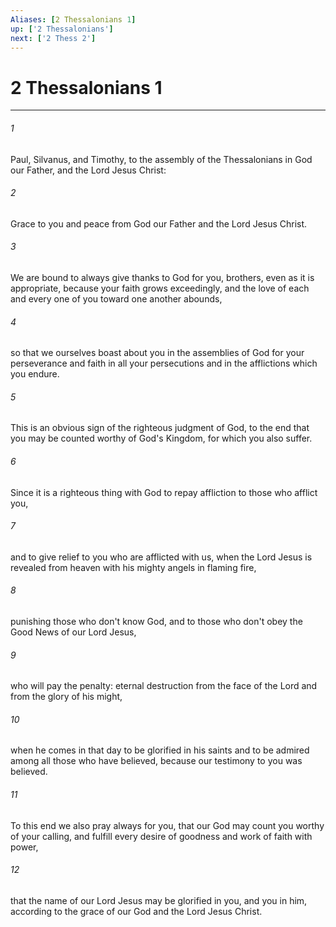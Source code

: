 ```yaml
---
Aliases: [2 Thessalonians 1]
up: ['2 Thessalonians']
next: ['2 Thess 2']
---
```

# 2 Thessalonians 1
***





###### 1 

Paul, Silvanus, and Timothy, to the assembly of the Thessalonians in God our Father, and the Lord Jesus Christ: 



###### 2 

Grace to you and peace from God our Father and the Lord Jesus Christ. 



###### 3 

We are bound to always give thanks to God for you, brothers, even as it is appropriate, because your faith grows exceedingly, and the love of each and every one of you toward one another abounds, 



###### 4 

so that we ourselves boast about you in the assemblies of God for your perseverance and faith in all your persecutions and in the afflictions which you endure. 



###### 5 

This is an obvious sign of the righteous judgment of God, to the end that you may be counted worthy of God's Kingdom, for which you also suffer. 



###### 6 

Since it is a righteous thing with God to repay affliction to those who afflict you, 



###### 7 

and to give relief to you who are afflicted with us, when the Lord Jesus is revealed from heaven with his mighty angels in flaming fire, 



###### 8 

punishing those who don't know God, and to those who don't obey the Good News of our Lord Jesus, 



###### 9 

who will pay the penalty: eternal destruction from the face of the Lord and from the glory of his might, 



###### 10 

when he comes in that day to be glorified in his saints and to be admired among all those who have believed, because our testimony to you was believed. 



###### 11 

To this end we also pray always for you, that our God may count you worthy of your calling, and fulfill every desire of goodness and work of faith with power, 



###### 12 

that the name of our Lord Jesus may be glorified in you, and you in him, according to the grace of our God and the Lord Jesus Christ.
